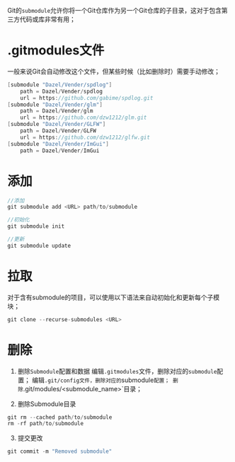 Git的`submodule`允许你将一个Git仓库作为另一个Git仓库的子目录，这对于包含第三方代码或库非常有用；

# .gitmodules文件

一般来说Git会自动修改这个文件，但某些时候（比如删除时）需要手动修改；

```cpp
[submodule "Dazel/Vender/spdlog"]
	path = Dazel/Vender/spdlog
	url = https://github.com/gabime/spdlog.git
[submodule "Dazel/Vender/glm"]
	path = Dazel/Vender/glm
	url = https://github.com/dzw1212/glm.git
[submodule "Dazel/Vender/GLFW"]
	path = Dazel/Vender/GLFW
	url = https://github.com/dzw1212/glfw.git
[submodule "Dazel/Vender/ImGui"]
	path = Dazel/Vender/ImGui
```

# 添加

```cpp
//添加
git submodule add <URL> path/to/submodule

//初始化
git submodule init

//更新
git submodule update
```

# 拉取

对于含有submodule的项目，可以使用以下语法来自动初始化和更新每个子模块；

```cpp
git clone --recurse-submodules <URL>
```

# 删除

1. 删除`Submodule`配置和数据
	编辑`.gitmodules`文件，删除对应的`submodule`配置；
	编辑`.git/config文件，删除对应的`submodule`配置；
	删除`.git/modules/<submodule_name>`目录；

2. 删除Submodule目录
```cpp
git rm --cached path/to/submodule
rm -rf path/to/submodule
```

3. 提交更改
```cpp
git commit -m "Removed submodule"
```
